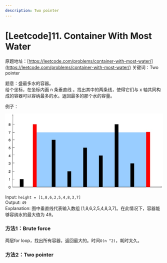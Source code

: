 ```yaml
---
description: Two pointer
---
```


# \[Leetcode\]11. Container With Most Water

原题地址：[https://leetcode.com/problems/container-with-most-water/](https://leetcode.com/problems/container-with-most-water/) 关键词：Two pointer

题意：盛最多水的容器。  
给个坐标，在坐标内画 n 条垂直线 。找出其中的两条线，使得它们与 x 轴共同构成的容器可以容纳最多的水。返回最多的那个水的容量。

例子：

![](../.gitbook/assets/question_11.jpg)

Input: `height = [1,8,6,2,5,4,8,3,7]`   
Output: `49`   
Explanation: 图中垂直线代表输入数组 \[1,8,6,2,5,4,8,3,7\]。在此情况下，容器能够容纳水的最大值为 49。



### 方法1：Brute force

两层for loop，找出所有容器，返回最大的。时间`O(n ^2)`，耗时太久。



### 方法2：Two pointer















